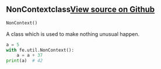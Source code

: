 ## NonContext<span class="tag">class</span><a class="sourcelink" href=https://github.com/fastestimator/fastestimator/blob/r1.0/fastestimator/util/util.py/#L140-L154>View source on Github</a>
```python
NonContext()
```
A class which is used to make nothing unusual happen.

```python
a = 5
with fe.util.NonContext():
    a = a + 37
print(a)  # 42
```




